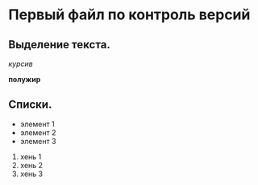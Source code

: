 
# Первый файл по контроль версий
## Выделение текста.
*курсив*

**полужир**
## Списки.
* элемент 1
* элемент 2
* элемент 3

1. хень 1
2. хень 2
3. хень 3 


